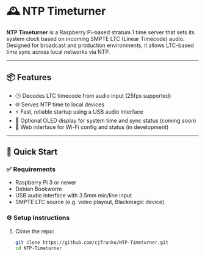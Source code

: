 ﻿# 🕰️ NTP Timeturner

**NTP Timeturner** is a Raspberry Pi-based stratum 1 time server that sets its system clock based on incoming SMPTE LTC (Linear Timecode) audio. Designed for broadcast and production environments, it allows LTC-based time sync across local networks via NTP.

---

## 📦 Features

- 🕒 Decodes LTC timecode from audio input (25fps supported)
- 🌐 Serves NTP time to local devices
- ⚡ Fast, reliable startup using a USB audio interface
- 🔌 Optional OLED display for system time and sync status (coming soon)
- 🛜 Web interface for Wi-Fi config and status (in development)

---

## 🚀 Quick Start

### ✅ Requirements

- Raspberry Pi 3 or newer
- Debian Bookworm
- USB audio interface with 3.5mm mic/line input
- SMPTE LTC source (e.g. video playout, Blackmagic device)

### ⚙️ Setup Instructions

1. Clone the repo:
   ```bash
   git clone https://github.com/cjfranko/NTP-Timeturner.git
   cd NTP-Timeturner
